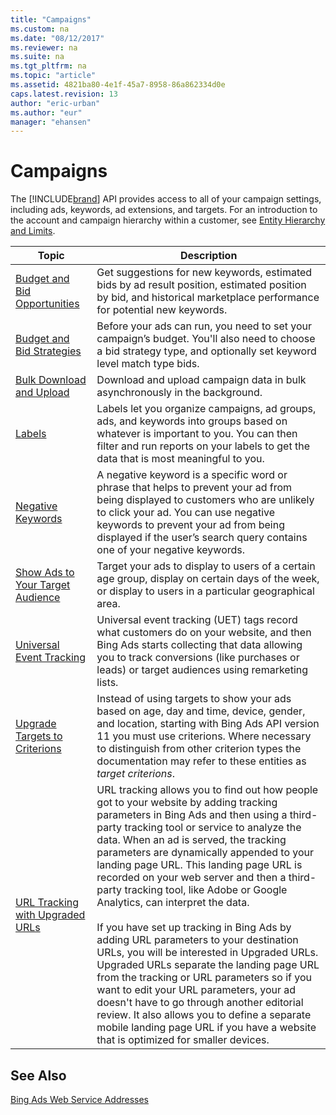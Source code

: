 ```yaml
---
title: "Campaigns"
ms.custom: na
ms.date: "08/12/2017"
ms.reviewer: na
ms.suite: na
ms.tgt_pltfrm: na
ms.topic: "article"
ms.assetid: 4821ba80-4e1f-45a7-8958-86a862334d0e
caps.latest.revision: 13
author: "eric-urban"
ms.author: "eur"
manager: "ehansen"
---
```

# Campaigns
The [!INCLUDE[brand](../api-reference/includes/brand.md)] API provides access to all of your campaign settings, including ads, keywords, ad extensions, and targets. For an introduction to the account and campaign hierarchy within a customer, see [Entity Hierarchy and Limits](../docset-overview/entity-hierarchy-and-limits.md).

|Topic|Description|
|---------|---------------|
|[Budget and Bid Opportunities](../docset-overview/budget-and-bid-opportunities.md)|Get suggestions for new keywords, estimated bids by ad result position, estimated position by bid, and historical marketplace performance for potential new keywords.|
|[Budget and Bid Strategies](../docset-overview/budget-and-bid-strategies.md)|Before your ads can run, you need to set your campaign’s budget. You'll also need to choose a bid strategy type, and optionally set keyword level match type bids. |
|[Bulk Download and Upload](../docset-overview/bulk-download-and-upload.md)|Download and upload campaign data in bulk asynchronously in the background.|
|[Labels](../docset-overview/labels.md)|Labels let you organize campaigns, ad groups, ads, and keywords into groups based on whatever is important to you. You can then filter and run reports on your labels to get the data that is most meaningful to you.|
|[Negative Keywords](../docset-overview/negative-keywords.md)|A negative keyword is a specific word or phrase that helps to prevent your ad from being displayed to customers who are unlikely to click your ad. You can use negative keywords to prevent your ad from being displayed if the user’s search query contains one of your negative keywords.|
|[Show Ads to Your Target Audience](../docset-overview/show-ads-to-your-target-audience.md)|Target your ads to display to users of a certain age group, display on certain days of the week, or display to users in a particular geographical area.|
|[Universal Event Tracking](../docset-overview/universal-event-tracking.md)|Universal event tracking (UET) tags record what customers do on your website, and then Bing Ads starts collecting that data allowing you to track conversions (like purchases or leads) or target audiences using remarketing lists.|
|[Upgrade Targets to Criterions](../docset-overview/upgrade-targets-to-criterions.md)|Instead of using targets to show your ads based on age, day and time, device, gender, and location, starting with Bing Ads API version 11 you must use criterions. Where necessary to distinguish from other criterion types the documentation may refer to these entities as *target criterions*.|
|[URL Tracking with Upgraded URLs](../docset-overview/url-tracking-with-upgraded-urls.md)|URL tracking allows you to find out how people got to your website by adding tracking parameters in Bing Ads and then using a third-party tracking tool or service to analyze the data. When an ad is served, the tracking parameters are dynamically appended to your landing page URL. This landing page URL is recorded on your web server and then a third-party tracking tool, like Adobe or Google Analytics, can interpret the data.<br/><br/>If you have set up tracking in Bing Ads by adding URL parameters to your destination URLs, you will be interested in Upgraded URLs. Upgraded URLs separate the landing page URL from the tracking or URL parameters so if you want to edit your URL parameters, your ad doesn't have to go through another editorial review. It also allows you to define a separate mobile landing page URL if you have a website that is optimized for smaller devices.|

## See Also
[Bing Ads Web Service Addresses](../api-reference/bing-ads-web-service-addresses.md)

